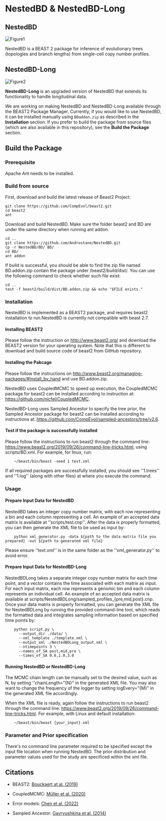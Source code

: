 # NestedBD & NestedBD-Long

## NestedBD  
![Figure1](https://github.com/Androstane/NestedBD/assets/31413803/4baea497-4bfc-4743-8d14-dfd0d3e6205e)  

NestedBD is a BEAST 2 package for inference of evolutionary trees (topologies and branch lengths) from single-cell copy number profiles.  

## NestedBD-Long  
![Figure2](https://github.com/user-attachments/assets/bb54fa25-2f44-459d-b6ac-c303ab8bf8a5)

**NestedBD-Long** is an upgraded version of NestedBD that extends its functionality to handle longitudinal data.

We are working on making NestedBD and NestedBD-Long available through the BEAST2 Package Manager. Currently, if you would like to use NestedBD, it can be installed manually using `BDaddon.zip` as described in the **Installation** section. If you prefer to build the package from source files (which are also available in this repository), see the **Build the Package** section.

## Build the Package 
### Prerequisite 
Apache Ant needs to be installed.

### Build from source
First, download and build the latest release of Beast2 Project: 

    git clone https://github.com/CompEvol/beast2.git
    cd beast2
    ant

Download and build NestedBD. Make sure the folder beast2 and BD are under the same directory when running ant addon. 

    cd ..
    git clone https://github.com/Androstane/NestedBD.git
    cp -r NestedBD/BD/ BD/
    cd BD/
    ant addon

If build is successful, you should be able to find the zip file named BD.addon.zip contain the package under /beast2/build/dist/. You can use the following command to check whether such file exist:

    cd ..
    test -f beast2/build/dist/BD.addon.zip && echo "$FILE exists."

### Installation

NestedBD is implemented as a BEAST2 package, and requires beast2 installation to run.NestedBD is currently not compatible with beast 2.7. 

#### Installing BEAST2
Please follow the instruction on http://www.beast2.org/ and download the BEAST2 version for your operating system. Note that this is different to download and build source code of beast2 from GitHub repository. 

#### Installing the Pakcage 
Please follow the instructions on http://www.beast2.org/managing-packages/#Install_by_hand and use BD.addon.zip.

NestedBD uses CoupledMCMC to speed up execution, the CoupledMCMC package for beast2 can be installed according to instruction at: https://github.com/nicfel/CoupledMCMC.

NestedBD-Long uses Sampled Ancestor to specify the tree prior, the Sampled Ancestor package for beast2 can be installed according to instructions at: https://github.com/CompEvol/sampled-ancestors/tree/v2.6.

#### Test if the package is successfully installed
Please follow the instructions to run beast2 through the command line: https://www.beast2.org/2019/09/26/command-line-tricks.html, using scripts/BD.xml. For example, for linux, run:

        ~/beast/bin/beast -seed 1 test.xml
        
If all required packages are successfully installed, you should see ''1.trees'' and ''1.log'' (along with other files) at where you execute the command. 

### Usage
#### Prepare Input Data for NestedBD
NestedBD takes an integer copy number matrix, with each row representing a bin and each column representing a cell. An example of an accepted data matrix is available at ''scripts/test.cnp''.
After the data is properly formatted, you can then generate the XML file to be used as input by: 

        python xml_generator.py -data ${path to the data matrix file you prepared} -out ${path to generated xml file}

Please ensure ''text.xml'' is in the same folder as the ''xml_generator.py'' to avoid error. 

#### Prepare Input Data for NestedBD-Long
NestedBDLong takes a separate integer copy number matrix for each time point, and a vector contains the time associated with each matrix as input. For each input matrix, each row represents a genomic bin and each column represents an individual cell. An example of an accepted data matrix is available at scripts/NestedBDLong/sampled_profiles_{pre,mid,post}.cnp. Once your data matrix is properly formatted, you can generate the XML file for NestedBDLong by running the provided command-line tool, which reads the formatted data and integrates sampling information based on specified time points by:

        python script.py \
          --output_dir ./data/ \
          --xml_template ./template.xml \
          --output_xml ./NestedBDLong_output.xml \
          --ntimepoints 3 \
          --names_of_SA post,mid,pre \
          --times_of_SA 0.0,1.0,3.0

    
#### Running NestedBD or NestedBD-Long
The MCMC chain length can be manually set to the desired value, such as N, by setting ''chainLength="{N}" in the generated XML file. You may also want to change the frequency of the logger by setting logEvery="{M}" in the generated XML file accordingly. 

When the XML file is ready, again follow the instructions to run beast2 through the command line: https://www.beast2.org/2019/09/26/command-line-tricks.html. For example, with Linux and default installation:

        ~/beast/bin/beast {your_input}.xml


### Parameter and Prior specification

There's no command line parameter required to be specified except the input file location when running NestedBD. The prior distribution and parameter values used for the study are specificed within the xml file. 


## Citations
* BEAST2: [Bouckaert at al. (2019)](https://doi.org/10.1371/journal.pcbi.1006650)
  
* CoupledMCMC: [Müller et al. (2020)](https://doi.org/10.7717/peerj.9473)

* Error models: [Chen et al. (2022)](https://doi.org/10.1093/molbev/msac143)
  
* Sampled Ancestor: [Gavryushkina et al. (2014)](https://journals.plos.org/ploscompbiol/article?id=10.1371/journal.pcbi.1003919)
  




